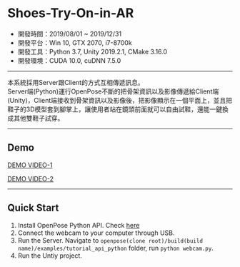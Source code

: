 # Shoes-Try-On-in-AR

- 開發時間：2019/08/01 ~ 2019/12/31
- 開發平台：Win 10, GTX 2070, i7-8700k
- 開發工具：Python 3.7, Unity 2019.2.1, CMake 3.16.0
- 開發環境：CUDA 10.0, cuDNN 7.5.0

***

本系統採用Server跟Client的方式互相傳遞訊息。  
Server端(Python)運行OpenPose不斷的把骨架資訊以及影像傳遞給Client端(Unity)，Client端接收到骨架資訊以及影像後，把影像顯示在一個平面上，並且把鞋子的3D模型套到腳掌上，讓使用者站在鏡頭前面就可以自由試鞋，還能一鍵換成其他雙鞋子試穿。

***

## Demo

[DEMO VIDEO-1](https://youtu.be/ThBjJR3uZzg)

[DEMO VIDEO-2](https://youtu.be/yD5ZPH573LY)

***

## Quick Start

1. Install OpenPose Python API. Check [here](./OpenPose(Server)/README.md)
2. Connect the webcam to your computer through USB.
3. Run the Server. Navigate to `openpose(clone root)/build(build name)/examples/tutorial_api_python` folder, run `python webcam.py`.
4. Run the Untiy project.
